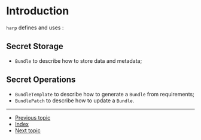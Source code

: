# Introduction

`harp` defines and uses :

## Secret Storage

* `Bundle` to describe how to store data and metadata;

## Secret Operations

* `BundleTemplate` to describe how to generate a `Bundle` from requirements;
* `BundlePatch` to describe how to update a `Bundle`.

---

* [Previous topic](../2-secret-container/2-specifications.md)
* [Index](../)
* [Next topic](2-bundle.md)
